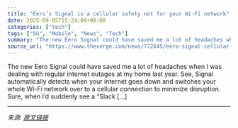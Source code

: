 ```yaml
---
title: "Eero’s Signal is a cellular safety net for your Wi-Fi network"
date: 2025-09-05T15:24:09+08:00
categories: ["tech"]
tags: ["5G", "Mobile", "News", "Tech"]
summary: "The new Eero Signal could have saved me a lot of headaches when I was dealing with regular internet outages at my home last year. See, Signal automatically detects when your internet goes down and swi"
source_url: "https://www.theverge.com/news/772645/eero-signal-cellular-backup-wi-fi"
---
```


The new Eero Signal could have saved me a lot of headaches when I was dealing with regular internet outages at my home last year. See, Signal automatically detects when your internet goes down and switches your whole Wi-Fi network over to a cellular connection to minimize disruption. Sure, when I’d suddenly see a “Slack [&#8230;]

---

*来源: [原文链接](https://www.theverge.com/news/772645/eero-signal-cellular-backup-wi-fi)*
